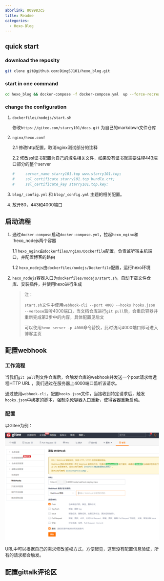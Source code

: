 ```yaml
---
abbrlink: 809983c5
title: Readme
categories:
  - Hexo-Blog
---
```

## quick start

### download the reposity

```bash
git clone git@github.com:DingSJ101/hexo_blog.git
```

### start in one command

```bash
cd hexo_blog && docker-compose -f docker-compose.yml  up --force-recreate --build -d
```

### change the configuration

1. `dockerfiles/nodejs/start.sh`

   修改`https://gitee.com/starry101/docs.git` 为自己的markdown文件仓库

2. `nginx/hexo.conf`

   2.1 修改http配置，取消nginx测试部分的注释

   2.2 修改ssl证书配置为自己的域名相关文件，如果没有证书就需要注释443端口部分的整个server

   ```bash
   #     server_name starry101.top www.starry101.top;	
   #     ssl_certificate starry101.top_bundle.crt;
   #     ssl_certificate_key starry101.top.key;
   ```

3. `blog/_config.yml` 和 `blog/_config.yml` 主题的相关配置。

4. 放开80，443和4000端口

## 启动流程

1. 通过`docker-compose`启动`docker-compose.yml`，拉起`hexo_nginx`和`hexo_nodejs两个容器

   1.1 `hexo_nginx`由`dockerfiles/nginx/Dockerfile`配置，负责监听宿主机端口，并配置博客的路由

   1.2 `hexo_nodejs`由`dockerfiles/nodejs/Dockerfile`配置，运行hexo环境

2. `hexo_nodejs`容器入口为`dockerfiles/nodejs/start.sh`，自动下载文件仓库、安装插件，并使用hexo进行生成

   > 注：
   >
   > `start.sh`文件中使用`webhook-cli --port 4000 --hooks hooks.json --verbose`监听4000端口，当文档仓库进行`git pull`后，会重启容器并重新完成第2步中的内容，具体配置见后文
   >
   > 可以使用`hexo server -p 4000`命令替换，此时访问4000端口即可进入博客主页



## 配置webhook

### 工作流程

当我们`git pull`到文件仓库后，会触发仓库的webhook并发送一个post请求给远程HTTP URL ，我们通过在服务器上4000端口监听该请求。

通过使用`webhook-cli`，配置`hooks.json`文件，当接收到特定请求后，触发`hooks.json`中绑定的脚本，强制杀死容器入口重新，使得容器重新启动。

### 配置

以Gitee为例：

![image-20230218174437255](https://raw.githubusercontent.com/DingSJ101/picgo_hub/main/img/20230218174438.png)

URL中可以根据自己的需求修改鉴权方式，方便起见，这里没有配置信息验证，所有的请求都会触发。



## 配置gittalk评论区

